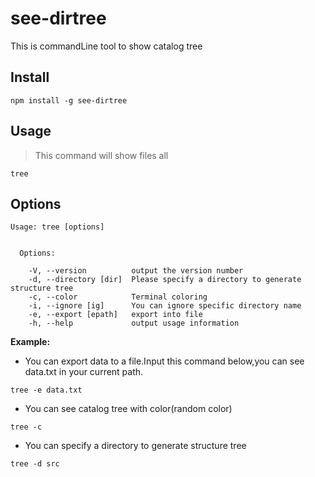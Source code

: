 # see-dirtree

This is commandLine tool to show catalog tree

## Install

```
npm install -g see-dirtree
```

## Usage

>This command will show files all

```
tree
```

## Options

```
Usage: tree [options]


  Options:

    -V, --version          output the version number
    -d, --directory [dir]  Please specify a directory to generate structure tree
    -c, --color            Terminal coloring
    -i, --ignore [ig]      You can ignore specific directory name
    -e, --export [epath]   export into file
    -h, --help             output usage information
```



**Example:**

* You can export data to a file.Input this command below,you can see data.txt in your current path.

```
tree -e data.txt
```

* You can see catalog tree with color(random color)

```
tree -c
```

* You can specify a directory to generate structure tree

```
tree -d src
```

